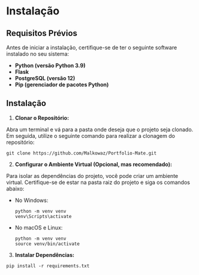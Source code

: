 # Instalação

## Requisitos Prévios

Antes de iniciar a instalação, certifique-se de ter o seguinte software instalado no seu sistema:

- **Python (versão Python 3.9)**
- **Flask**
- **PostgreSQL (versão 12)**
- **Pip (gerenciador de pacotes Python)**

## Instalação

1. **Clonar o Repositório:**<br>

Abra um terminal e vá para a pasta onde deseja que o projeto seja clonado. Em seguida, utilize o seguinte comando para realizar a clonagem do repositório:

```
git clone https://github.com/Malkowaz/Portfolio-Mate.git
```

2. **Configurar o Ambiente Virtual (Opcional, mas recomendado):**

Para isolar as dependências do projeto, você pode criar um ambiente virtual. Certifique-se de estar na pasta raiz do projeto e siga os comandos abaixo:

- No Windows:

  ```
  python -m venv venv
  venv\Scripts\activate
  ```

- No macOS e Linux:

  ```
  python -m venv venv
  source venv/bin/activate
  ```

3. **Instalar Dependências:**

```
pip install -r requirements.txt
```
